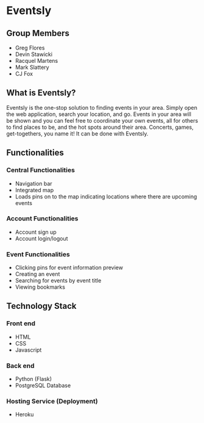 # Eventsly

## Group Members

* Greg Flores
* Devin Stawicki
* Racquel Martens
* Mark Slattery
* CJ Fox

## What is Eventsly?

Eventsly is the one-stop solution to finding events in your area. Simply open the web application, search your location, and go. 
Events in your area will be shown and you can feel free to coordinate your own events, all for others to find places to be, and the hot spots around their area. Concerts, games, get-togethers, you name it! It can be done with Eventsly.

## Functionalities
### Central Functionalities
* Navigation bar
* Integrated map
* Loads pins on to the map indicating locations where there are upcoming events

### Account Functionalities
* Account sign up
* Account login/logout

### Event Functionalities
* Clicking pins for event information preview
* Creating an event
* Searching for events by event title
* Viewing bookmarks

## Technology Stack
### Front end
- HTML
- CSS
- Javascript

### Back end
- Python (Flask)
- PostgreSQL Database

### Hosting Service (Deployment)
- Heroku
